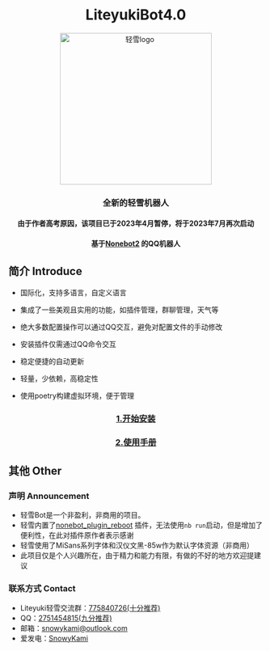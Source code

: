 <div align="center">

# LiteyukiBot4.0

<img src="https://gitee.com/snowykami/liteyuki-resource/raw/master/liteyuki_logo.png" width=300 alt="轻雪logo">

### 全新的轻雪机器人

####  **由于作者高考原因，该项目已于2023年4月暂停，将于2023年7月再次启动** 

#### 基于[Nonebot2](https://v2.nonebot.dev/) 的QQ机器人

</div>

## 简介 Introduce

- 国际化，支持多语言，自定义语言

- 集成了一些美观且实用的功能，如插件管理，群聊管理，天气等

- 绝大多数配置操作可以通过QQ交互，避免对配置文件的手动修改

- 安装插件仅需通过QQ命令交互

- 稳定便捷的自动更新

- 轻量，少依赖，高稳定性

- 使用poetry构建虚拟环境，便于管理


<div align="center">

### [1.开始安装](src/docs/install.md)

### [2.使用手册](src/docs/usage.md)

</div>


## 其他 Other
### 声明 Announcement
- 轻雪Bot是一个非盈利，非商用的项目。
- 轻雪内置了[nonebot_plugin_reboot](https://github.com/18870/nonebot-plugin-reboot) 插件，无法使用```nb run```启动，但是增加了便利性，在此对插件原作者表示感谢
- 轻雪使用了MiSans系列字体和汉仪文黑-85w作为默认字体资源（非商用）
- 此项目仅是个人兴趣所在，由于精力和能力有限，有做的不好的地方欢迎提建议
### 联系方式 Contact

- Liteyuki轻雪交流群：[775840726(十分推荐)](https://jq.qq.com/?_wv=1027&k=AkaMlHVt)
- QQ：[2751454815(九分推荐)](https://qm.qq.com/cgi-bin/qm/qr?k=3RVhi_oPP2Yq-uhb0mHW1tipHcy8S8y8&noverify=0&personal_qrcode_source=4)
- 邮箱：snowykami@outlook.com
- 爱发电：[SnowyKami](https://afdian.net/a/snowykami)

